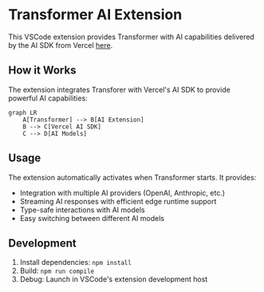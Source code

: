 # Transformer AI Extension

This VSCode extension provides Transformer with AI capabilities delivered by the AI SDK from Vercel [here](https://sdk.vercel.ai/docs/getting-started/nodejs).

## How it Works

The extension integrates Transforer with Vercel's AI SDK to provide powerful AI capabilities:

```mermaid
graph LR
    A[Transformer] --> B[AI Extension]
    B --> C[Vercel AI SDK]
    C --> D[AI Models]
```

## Usage

The extension automatically activates when Transformer starts. It provides:
- Integration with multiple AI providers (OpenAI, Anthropic, etc.)
- Streaming AI responses with efficient edge runtime support
- Type-safe interactions with AI models
- Easy switching between different AI models

## Development

1. Install dependencies: `npm install`
2. Build: `npm run compile`
3. Debug: Launch in VSCode's extension development host
